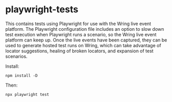 # playwright-tests

This contains tests using Playwright for use with the Wring live event platform. The Playwright configuration file includes an option to slow down test execution when Playwright runs a scenario, so the Wring live event platform can keep up. Once the live events have been captured, they can be used to generate hosted test runs on Wring, which can take advantage of locator suggestions, healing of broken locators, and expansion of test scenarios.

Install:

```
npm install -D
```

Then:

```
npx playwright test
```
